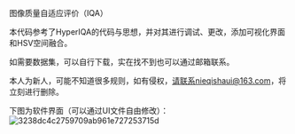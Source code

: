 图像质量自适应评价（IQA）

本代码参考了HyperIQA的代码与思想，并对其进行调试、更改，添加可视化界面和HSV空间融合。

如需要数据集，可以自行下载，实在找不到也可以通过邮箱联系。

本人为新人，可能不知道很多规则，如有侵权，请联系nieqishaui@163.com，将立刻进行删除。

下图为软件界面（可以通过UI文件自由修改）：
![3238dc4c2759709ab961e727253715d](https://github.com/nieqishuai/Image_quality_assessment_IQA/assets/102056981/14a615b1-1189-4587-9946-95c9b631f0d6)

